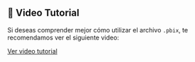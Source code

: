 ## 🎥 Video Tutorial

Si deseas comprender mejor cómo utilizar el archivo `.pbix`, te recomendamos ver el siguiente video:

[Ver video tutorial](https://drive.google.com/file/d/1q5Ovnpz8RT7sWEwhGckK77sh3NzS6ViW/view?usp=drive_link)
